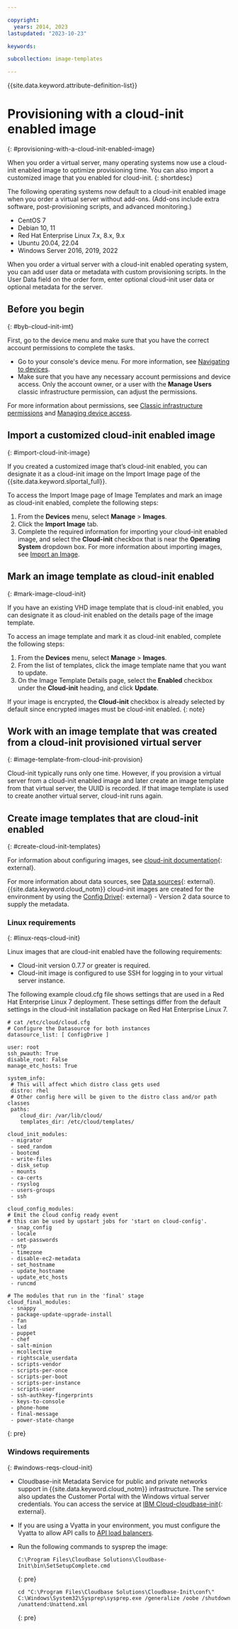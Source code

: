 ```yaml
---

copyright:
  years: 2014, 2023
lastupdated: "2023-10-23"

keywords:

subcollection: image-templates

---
```


{{site.data.keyword.attribute-definition-list}}

# Provisioning with a cloud-init enabled image
{: #provisioning-with-a-cloud-init-enabled-image}

When you order a virtual server, many operating systems now use a cloud-init enabled image to optimize provisioning time. You can also import a customized image that you enabled for cloud-init.
{: shortdesc}

The following operating systems now default to a cloud-init enabled image when you order a virtual server without add-ons. (Add-ons include extra software, post-provisioning scripts, and advanced monitoring.)
* CentOS 7
* Debian 10, 11
* Red Hat Enterprise Linux 7.x, 8.x, 9.x
* Ubuntu 20.04, 22.04
* Windows Server 2016, 2019, 2022

When you order a virtual server with a cloud-init enabled operating system, you can add user data or metadata with custom provisioning scripts. In the User Data field on the order form, enter optional cloud-init user data or optional metadata for the server.

## Before you begin
{: #byb-cloud-init-imt}

First, go to the device menu and make sure that you have the correct account permissions to complete the tasks.

* Go to your console's device menu. For more information, see [Navigating to devices](/docs/image-templates?topic=virtual-servers-navigating-devices).
* Make sure that you have any necessary account permissions and device access. Only the account owner, or a user with the **Manage Users** classic infrastructure permission, can adjust the permissions.

For more information about permissions, see [Classic infrastructure permissions](/docs/account?topic=account-infrapermission#infrapermission) and [Managing device access](/docs/virtual-servers?topic=virtual-servers-managing-device-access).

## Import a customized cloud-init enabled image
{: #import-cloud-init-image}

If you created a customized image that’s cloud-init enabled, you can designate it as a cloud-init image on the Import Image page of
the {{site.data.keyword.slportal_full}}.

To access the Import Image page of Image Templates and mark an image as cloud-init enabled, complete the following steps:
1. From the **Devices** menu, select **Manage** > **Images**.
2. Click the **Import Image** tab.
3. Complete the required information for importing your cloud-init enabled image, and select the **Cloud-init** checkbox that is near the **Operating System** dropdown box. For more information about importing images, see [Import an Image](/docs/image-templates?topic=image-templates-preparing-and-importing-images#import-icos).

## Mark an image template as cloud-init enabled
{: #mark-image-cloud-init}

If you have an existing VHD image template that is cloud-init enabled, you can designate it as cloud-init enabled on the details page of
the image template.

To access an image template and mark it as cloud-init enabled, complete the following steps:
1. From the **Devices** menu, select **Manage** > **Images**.
2. From the list of templates, click the image template name that you want to update.
3. On the Image Template Details page, select the **Enabled** checkbox under the **Cloud-init** heading, and click **Update**.

If your image is encrypted, the **Cloud-init** checkbox is already selected by default since encrypted images must be cloud-init enabled.
{: note}

## Work with an image template that was created from a cloud-init provisioned virtual server
{: #image-template-from-cloud-init-provision}

Cloud-init typically runs only one time. However, if you provision a virtual server from a cloud-init enabled image and later create an image template from that virtual server, the UUID is recorded. If that image template is used to create another virtual server, cloud-init runs again.

## Create image templates that are cloud-init enabled
{: #create-cloud-init-templates}

For information about configuring images, see [cloud-init documentation](https://cloudinit.readthedocs.io/en/latest/){: external}.

For more information about data sources, see [Data sources](http://cloudinit.readthedocs.io/en/latest/topics/datasources.html){: external}. {{site.data.keyword.cloud_notm}} cloud-init images are created for the environment by using the [Config Drive](http://cloudinit.readthedocs.io/en/latest/topics/datasources/configdrive.html){: external} - Version 2 data source to supply the metadata.

### Linux requirements
{: #linux-reqs-cloud-init}

Linux images that are cloud-init enabled have the following requirements:

* Cloud-init version 0.7.7 or greater is required.
* Cloud-init image is configured to use SSH for logging in to your virtual server instance.


The following example cloud.cfg file shows settings that are used in a Red Hat Enterprise Linux 7 deployment. These settings differ from the default settings in the cloud-init installation package on Red Hat Enterprise Linux 7.

   ```
   # cat /etc/cloud/cloud.cfg
   # Configure the Datasource for both instances
   datasource_list: [ ConfigDrive ]
   
   user: root
   ssh_pwauth: True
   disable_root: False
   manage_etc_hosts: True
   
   system_info:
    # This will affect which distro class gets used
    distro: rhel
    # Other config here will be given to the distro class and/or path classes
    paths:
       cloud_dir: /var/lib/cloud/
       templates_dir: /etc/cloud/templates/
   
   cloud_init_modules:
    - migrator
    - seed_random
    - bootcmd
    - write-files
    - disk_setup
    - mounts
    - ca-certs
    - rsyslog
    - users-groups
    - ssh
   
   cloud_config_modules:
   # Emit the cloud config ready event
   # this can be used by upstart jobs for 'start on cloud-config'.
    - snap_config
    - locale
    - set-passwords
    - ntp
    - timezone
    - disable-ec2-metadata
    - set_hostname
    - update_hostname
    - update_etc_hosts
    - runcmd
   
   # The modules that run in the 'final' stage
   cloud_final_modules:
    - snappy
    - package-update-upgrade-install
    - fan
    - lxd
    - puppet
    - chef
    - salt-minion
    - mcollective
    - rightscale_userdata
    - scripts-vendor
    - scripts-per-once
    - scripts-per-boot
    - scripts-per-instance
    - scripts-user
    - ssh-authkey-fingerprints
    - keys-to-console
    - phone-home
    - final-message
    - power-state-change
   ``` 
   {: pre}

### Windows requirements
{: #windows-reqs-cloud-init}

* Cloudbase-init Metadata Service for public and private networks support in {{site.data.keyword.cloud_notm}} infrastructure. The service also updates the Customer Portal with the Windows virtual server credentials. You can access the service at
[IBM Cloud-cloudbase-init](https://github.com/softlayer/bluemix-cloudbase-init){: external}.
* If you are using a Vyatta in your environment, you must configure the Vyatta to allow API calls to [API load balancers](/docs/virtual-router-appliance?topic=hardware-firewall-dedicated-ibm-cloud-ip-ranges#load-balancer-ips).
* Run the following commands to sysprep the image:
  
   ```
   C:\Program Files\Cloudbase Solutions\Cloudbase-Init\bin\SetSetupComplete.cmd
   ```
   {: pre}
 
   ```
   cd "C:\Program Files\Cloudbase Solutions\Cloudbase-Init\conf\"
   C:\Windows\System32\Sysprep\sysprep.exe /generalize /oobe /shutdown /unattend:Unattend.xml
   ```
   {: pre}
